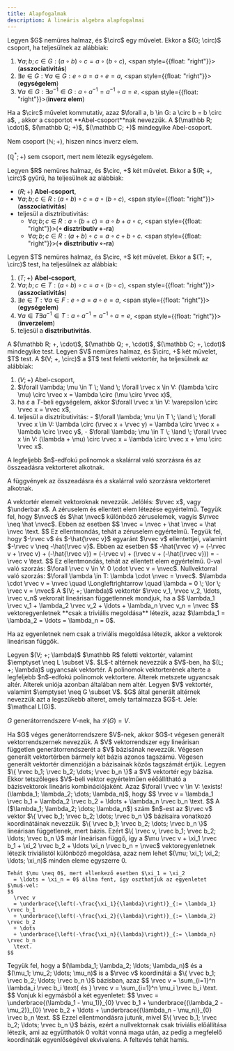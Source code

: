 ```yaml
---
title: Alapfogalmak
description: A lineáris algebra alapfogalmai
---
```


<Definition title="Csoport" id="definition.1.1" >
  Legyen $G$ nemüres halmaz, és $\circ$ egy művelet. Ekkor a $(G; \circ)$ 
  csoport, ha teljesülnek az alábbiak:

  1. $\forall a; b; c \in G: (a \circ b) \circ c = a \circ (b \circ c)$,
     <span style={{float: "right"}}>(**asszociativitás**)</span>
  2. $\exists e \in G: \forall a \in G: e \circ a = a \circ e = a$,
     <span style={{float: "right"}}>(**egységelem**)</span>
  3. $\forall a \in G: \exists a^{-1} \in G: a \circ a^{-1} = a^{-1} \circ a = e$.
     <span style={{float: "right"}}>(**inverz elem**)</span>
</Definition>

<Note>
  Ha a $\circ$ művelet kommutatív, azaz $\forall a, b \in G: a \circ b = b \circ
    a$, , akkor a csoportot **Abel-csoport**nak nevezzük.
</Note>

<Example>
  A $(\mathbb R; \cdot)$, $(\mathbb Q; +)$, $(\mathbb C; +)$ mindegyike
  Abel-csoport.

  Nem csoport $(\mathbb N; +)$, hiszen nincs inverz elem.

  $(\mathbb Q^*; +)$ sem csoport, mert nem létezik egységelem.
</Example>

<Definition title="Gyűrű" id="definition.1.2" >
  Legyen $R$ nemüres halmaz, és $\circ, +$ két művelet. Ekkor a $(R; +, \circ)$
  gyűrű, ha teljesülnek az alábbiak:

  - $(R; +)$ **Abel-csoport**,
  - $\forall a; b; c \in R: (a \circ b) \circ c = a \circ (b \circ c)$,
    <span style={{float: "right"}}>(**asszociativitás**)</span>
  - teljesül a disztributivitás:
    - $\forall a; b; c \in R: a \circ (b + c) = a \circ b + a \circ c$,
      <span style={{float: "right"}}>(**$\circ$ disztributív $+$-ra**)</span>
    - $\forall a; b; c \in R: (a + b) \circ c = a \circ c + b \circ c$.
      <span style={{float: "right"}}>(**$+$ disztributív $\circ$-ra**)</span>
</Definition>

<Definition title="Test" id="definition.1.3" >
  Legyen $T$ nemüres halmaz, és $\circ, +$ két művelet. Ekkor a $(T; +, \circ)$
  test, ha teljesülnek az alábbiak:

  1. $(T; +)$ **Abel-csoport**,
  2. $\forall a; b; c \in T: (a \circ b) \circ c = a \circ (b \circ c)$,
     <span style={{float: "right"}}>(**asszociativitás**)</span>
  3. $\exists e \in T: \forall a \in F: e \circ a = a \circ e = a$,
     <span style={{float: "right"}}>(**egységelem**)</span>
  4. $\forall a \in T \exists a^{-1} \in T:
        a \circ a^{-1} = a^{-1} \circ a = e$,
     <span style={{float: "right"}}>(**inverzelem**)</span>
  5. teljesül a **disztributivitás**.
</Definition>

<Example>
  A $(\mathbb R; +, \cdot)$, $(\mathbb Q; +, \cdot)$, $(\mathbb C; +, \cdot)$
  mindegyike test.
</Example>

<Definition title="Vektortér" id="definition.1.4" >
  Legyen $V$ nemüres halmaz, és $\circ, +$ két művelet, $T$ test.
  A $(V; +, \circ)$ a $T$ test feletti vektortér, ha teljesülnek az alábbiak:

  1. $(V; +)$ Abel-csoport,
  2. $\forall \lambda; \mu \in T \; \land \; \forall \rvec x \in V:
        (\lambda \circ \mu) \circ \rvec x
        = \lambda \circ (\mu \circ \rvec x)$,
  3. ha $\varepsilon$ a $T$-beli egységelem, akkor
      $\forall \rvec x \in V: \varepsilon \circ \rvec x = \rvec x$,
  4. teljesül a disztributivitás:
    - $\forall \lambda; \mu \in T \; \land \; \forall \rvec x \in V:
        \lambda \circ (\rvec x + \rvec y)
        = \lambda \circ \rvec x + \lambda \circ \rvec y$,
    - $\forall \lambda; \mu \in T \; \land \; \forall \rvec x \in V:
        (\lambda + \mu) \circ \rvec x
        = \lambda \circ \rvec x + \mu \circ \rvec x$.
</Definition>

<Example>
  A legfeljebb $n$-edfokú polinomok a skalárral való szorzásra és az összeadásra
  vektorteret alkotnak.

  A függvények az összeadásra és a skalárral való szorzásra vektorteret alkotnak.
</Example>

<Definition title="Vektor" id="definition.1.5" >
  A vektortér elemeit vektoroknak nevezzük.
  Jelölés: $\rvec x$, vagy $\underbar x$.
</Definition>

<Statement>
  A zéruselem és ellentett elem létezése egyértelmű.

  <Proof title="A zéruselem létezése egyértelmű" >
    Tegyük fel, hogy $\nvec$ és $\hat \nvec$ különböző
    zéruselemek, vagyis $\nvec \neq \hat \nvec$. Ebben az esetben
    $$
      \nvec = \nvec + \hat \nvec = \hat \nvec
      \text.
    $$
    Ez ellentmondás, tehát a zéruselem egyértelmű.
  </Proof>

  <Proof title="Az ellentett elem létezése egyértelmű" >
    Tegyük fel, hogy $-\rvec v$ és $-\hat{\rvec v}$ egyaránt
    $\rvec v$ ellentettjei, valamint $-\rvec v \neq -\hat{\rvec v}$.
    Ebben az esetben
    $$
      -\hat{\rvec v}
      = (-\rvec v + \rvec v) + (-\hat{\rvec v})
      = (-\rvec v) + (\rvec v + (-\hat{\rvec v}))
      = -\rvec v
      \text.
    $$
    Ez ellentmondás, tehát az ellentett elem egyértelmű.
  </Proof>
</Statement>

<Statement>
  0-val való szorzás:
  $\forall \rvec v \in V: 0 \cdot \rvec v = \nvec$.
</Statement>

<Statement>
  Nullvektorral való szorzás:
  $\forall \lambda \in T: \lambda \cdot \nvec = \nvec$.
</Statement>

<Statement>
  $\lambda \cdot \rvec v = \nvec \quad \Longleftrightarrow \quad
    \lambda = 0 \; \lor \; \rvec v = \nvec$
</Statement>

<Definition title="Lineáris függetlenség" id="definition.1.6" >
  A $(V; +; \lambda)$ vektortér $\rvec v_1, \rvec v_2, \ldots, \rvec v_n$
  vekrorait lineárisan függetlennek mondjuk, ha a
  $$
    \lambda_1 \rvec v_1
    + \lambda_2 \rvec v_2
    + \ldots
    + \lambda_n \rvec v_n
    = \nvec
  $$
  vektoregyenletnek **csak a triviális megoldása** létezik, azaz
  $\lambda_1 = \lambda_2 = \ldots = \lambda_n = 0$.

  Ha az egyenletnek nem csak a triviális megoldása létezik, akkor a vektorok
  lineárisan függők.
</Definition>

<Definition title="Altér" id="definition.1.7" >
  Legyen $(V; +; \lambda)$ $\mathbb R$ feletti vektortér, valamint
  $\emptyset \neq L \subset V$. $L$-t altérnek nevezzük a $V$-ben, ha
  $(L; +; \lambda)$ ugyancsak vektortér.
</Definition>

<Example>
  A polinomok vektorterének alterte a legfeljebb $n$-edfokú polinomok
  vektortere.
</Example>

<Statement>
  Alterek metszete ugyancsak altér. Alterek uniója azonban általában nem altér.
</Statement>

<Definition title="Generátorrendszer" id="definition.1.8" >
  Legyen $V$ vektortér, valamint $\emptyset \neq G \subset V$. $G$ által
  generált altérnek nevezzük azt a legszűkebb alteret, amely tartalmazza $G$-t.
  Jele: $\mathcal L(G)$.

  $G$ generátorrendszere $V$-nek, ha $\mathcal L(G) = V$.
</Definition>

<Note>
  Ha $G$ véges generátorrendszere $V$-nek, akkor $G$-t végesen generált
  vektorrendszernek nevezzük.
</Note>

<Definition title="Bázis" id="definition.1.9" >
  A $V$ vektorrendszer egy lineárisan független generátorrendszerét a $V$
  bázisának nevezzük.
</Definition>

<Statement>
  Végesen generált vektortérben bármely két bázis azonos tagszámú.
</Statement>

<Definition title="Vektortér dimenziója" id="definition.1.10" >
  Végesen generált vektortér dimenzióján a bázisainak közös tagszámát értjük.
</Definition>

<Statement>
 Legyen $\{ \rvec b_1; \rvec b_2; \dots; \rvec b_n \}$ a $V$ vektortér egy
  bázisa. Ekkor tetszőleges $V$-beli vektor egyértelműen eéőállítható a
  bázisvektorok lineáris kombinációjaként.
  Azaz $\forall \rvec v \in V: \exists! (\lambda_1; \lambda_2; \dots; \lambda_n)$,
  hogy
  $$
    \rvec v
    = \lambda_1 \rvec b_1
    + \lambda_2 \rvec b_2
    + \ldots
    + \lambda_n \rvec b_n
    \text.
  $$
  A ($\lambda_1; \lambda_2; \dots; \lambda_n$) szám $n$-est az $\rvec v$ vektor
  $\{ \rvec b_1; \rvec b_2; \dots; \rvec b_n \}$ bázisaira vonatkozó
  koordinátáinak nevezzük.

  <Proof title="Egzisztencia">
    $\{ \rvec b_1; \rvec b_2; \dots; \rvec b_n \}$ lineárisan
    függetlenek, mert bázis. Ezért $\{ \rvec v, \rvec b_1; \rvec b_2;
      \ldots; \rvec b_n \}$ már lineárisan függő, így a
    $\mu \rvec v + \xi_1 \rvec b_1 + \xi_2 \rvec b_2 + \ldots \xi_n \rvec b_n
     = \nvec$ vektoregyenletnek létezik triviálistól különböző megoldása, azaz
      nem lehet $(\mu; \xi_1; \xi_2; \ldots; \xi_n)$ minden eleme egyszerre 0.

    Tehát $\mu \neq 0$, mert ellenkező esetben $\xi_1 = \xi_2
      = \ldots = \xi_n = 0$ állna fent, így oszthatjuk az egyenletet
    $\mu$-vel:
    $$
      \rvec v
      = \underbrace{\left(-\frac{\xi_1}{\lambda}\right)}_{:= \lambda_1} \rvec b_1
      + \underbrace{\left(-\frac{\xi_2}{\lambda}\right)}_{:= \lambda_2} \rvec b_2
      + \dots
      + \underbrace{\left(-\frac{\xi_n}{\lambda}\right)}_{:= \lambda_n} \rvec b_n
      \text.
    $$
  </Proof>

  <Proof title="Unicitás">
    Tegyük fel, hogy a $(\lambda_1; \lambda_2; \ldots; \lambda_n)$ és a
    $(\mu_1; \mu_2; \ldots; \mu_n)$ is a $\rvec v$
    koordinátái a $\{ \rvec b_1; \rvec b_2; \ldots; \rvec b_n \}$
    bázisban, azaz
    $$
      \rvec v = \sum_{i=1}^n \lambda_i \rvec b_i
      \text{ és }
      \rvec v = \sum_{i=1}^n \mu_i \rvec b_i
      \text.
    $$
    Vonjuk ki egymásból a két egyenletet:
    $$
      \nvec
      = \underbrace{(\lambda_1 - \mu_1)}_{0} \rvec b_1
      + \underbrace{(\lambda_2 - \mu_2)}_{0} \rvec b_2
      + \ldots
      + \underbrace{(\lambda_n - \mu_n)}_{0} \rvec b_n
      \text.
    $$
    Ezzel ellentmondásra jutunk, mivel $\{ \rvec b_1; \rvec b_2;
      \ldots; \rvec b_n \}$ bázis, ezért a nullvektornak csak triviális
    előállítása létezik, ami az együtthatók 0 voltát vonná maga után,
    az pedig a megfelelő koordináták egyenlőségével ekvivalens. A
    feltevés tehát hamis.
  </Proof>
</Statement>